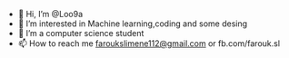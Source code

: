 - 👋 Hi, I’m @Loo9a
- 👀 I’m interested in Machine learning,coding and some desing 
- 🌱 I’m a computer science student 
- 📫 How to reach me faroukslimene112@gmail.com or fb.com/farouk.sl

<!---
Loo9a/Loo9a is a ✨ special ✨ repository because its `README.md` (this file) appears on your GitHub profile.
You can click the Preview link to take a look at your changes.
--->
